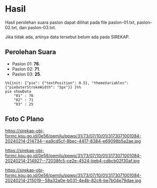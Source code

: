 # Hasil

Hasil perolehan suara paslon dapat dilihat pada file paslon-01.txt, paslon-02.txt, dan paslon-03.txt.

Jika tidak ada, artinya data tersebut belum ada pada SIREKAP.

## Perolehan Suara

 * Paslon 01: **76**.
 * Paslon 02: **71**.
 * Paslon 03: **25**.

```mermaid
%%{init: {"pie": {"textPosition": 0.5}, "themeVariables": {"pieOuterStrokeWidth": "5px"}} }%%
pie showData
    "01" : 76
    "02" : 71
    "03" : 25
```
## Foto C Plano

https://sirekap-obj-formc.kpu.go.id/0e56/pemilu/ppwp/31/73/07/10/01/3173071001084-20240214-214734--ea9cd5cf-8bec-4417-8384-e69098b5a2ae.jpg

https://sirekap-obj-formc.kpu.go.id/0e56/pemilu/ppwp/31/73/07/10/01/3173071001084-20240214-214927--72038fc5-ce2e-4524-beb4-cdbcb02f30af.jpg

https://sirekap-obj-formc.kpu.go.id/0e56/pemilu/ppwp/31/73/07/10/01/3173071001084-20240214-215019--58a32a0e-b031-4e4b-82c8-be7b04e79dae.jpg
